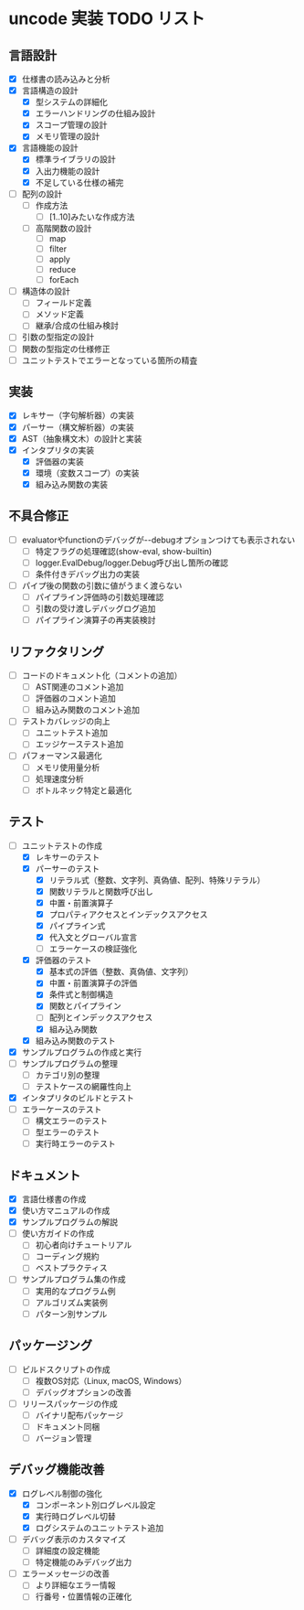 # uncode 実装 TODO リスト

## 言語設計
- [x] 仕様書の読み込みと分析
- [x] 言語構造の設計
  - [x] 型システムの詳細化
  - [x] エラーハンドリングの仕組み設計
  - [x] スコープ管理の設計
  - [x] メモリ管理の設計
- [x] 言語機能の設計
  - [x] 標準ライブラリの設計
  - [x] 入出力機能の設計
  - [x] 不足している仕様の補完
- [ ] 配列の設計
  - [ ] 作成方法
    - [ ] [1..10]みたいな作成方法
  - [ ] 高階関数の設計
    - [ ] map
    - [ ] filter
    - [ ] apply
    - [ ] reduce
    - [ ] forEach
- [ ] 構造体の設計
  - [ ] フィールド定義
  - [ ] メソッド定義
  - [ ] 継承/合成の仕組み検討
- [ ] 引数の型指定の設計
- [ ] 関数の型指定の仕様修正
- [ ] ユニットテストでエラーとなっている箇所の精査

## 実装
- [x] レキサー（字句解析器）の実装
- [x] パーサー（構文解析器）の実装
- [x] AST（抽象構文木）の設計と実装
- [x] インタプリタの実装
  - [x] 評価器の実装
  - [x] 環境（変数スコープ）の実装
  - [x] 組み込み関数の実装

## 不具合修正
- [ ] evaluatorやfunctionのデバッグが--debugオプションつけても表示されない
  - [ ] 特定フラグの処理確認(show-eval, show-builtin)
  - [ ] logger.EvalDebug/logger.Debug呼び出し箇所の確認
  - [ ] 条件付きデバッグ出力の実装
- [ ] パイプ後の関数の引数に値がうまく渡らない
  - [ ] パイプライン評価時の引数処理確認
  - [ ] 引数の受け渡しデバッグログ追加
  - [ ] パイプライン演算子の再実装検討

## リファクタリング
- [ ] コードのドキュメント化（コメントの追加）
  - [ ] AST関連のコメント追加
  - [ ] 評価器のコメント追加
  - [ ] 組み込み関数のコメント追加
- [ ] テストカバレッジの向上
  - [ ] ユニットテスト追加
  - [ ] エッジケーステスト追加
- [ ] パフォーマンス最適化
  - [ ] メモリ使用量分析
  - [ ] 処理速度分析
  - [ ] ボトルネック特定と最適化

## テスト
- [ ] ユニットテストの作成
  - [x] レキサーのテスト
  - [x] パーサーのテスト
    - [x] リテラル式（整数、文字列、真偽値、配列、特殊リテラル）
    - [x] 関数リテラルと関数呼び出し
    - [x] 中置・前置演算子
    - [x] プロパティアクセスとインデックスアクセス
    - [x] パイプライン式
    - [x] 代入文とグローバル宣言
    - [ ] エラーケースの検証強化
  - [x] 評価器のテスト
    - [x] 基本式の評価（整数、真偽値、文字列）
    - [x] 中置・前置演算子の評価
    - [x] 条件式と制御構造
    - [x] 関数とパイプライン
    - [ ] 配列とインデックスアクセス
    - [x] 組み込み関数
  - [x] 組み込み関数のテスト
- [x] サンプルプログラムの作成と実行
- [ ] サンプルプログラムの整理
  - [ ] カテゴリ別の整理
  - [ ] テストケースの網羅性向上
- [x] インタプリタのビルドとテスト
- [ ] エラーケースのテスト
  - [ ] 構文エラーのテスト
  - [ ] 型エラーのテスト
  - [ ] 実行時エラーのテスト

## ドキュメント
- [x] 言語仕様書の作成
- [x] 使い方マニュアルの作成
- [x] サンプルプログラムの解説
- [ ] 使い方ガイドの作成
  - [ ] 初心者向けチュートリアル
  - [ ] コーディング規約
  - [ ] ベストプラクティス
- [ ] サンプルプログラム集の作成
  - [ ] 実用的なプログラム例
  - [ ] アルゴリズム実装例
  - [ ] パターン別サンプル

## パッケージング
- [ ] ビルドスクリプトの作成
  - [ ] 複数OS対応（Linux, macOS, Windows）
  - [ ] デバッグオプションの改善
- [ ] リリースパッケージの作成
  - [ ] バイナリ配布パッケージ
  - [ ] ドキュメント同梱
  - [ ] バージョン管理

## デバッグ機能改善
- [x] ログレベル制御の強化
  - [x] コンポーネント別ログレベル設定
  - [x] 実行時ログレベル切替
  - [x] ログシステムのユニットテスト追加
- [ ] デバッグ表示のカスタマイズ
  - [ ] 詳細度の設定機能
  - [ ] 特定機能のみデバッグ出力
- [ ] エラーメッセージの改善
  - [ ] より詳細なエラー情報
  - [ ] 行番号・位置情報の正確化
